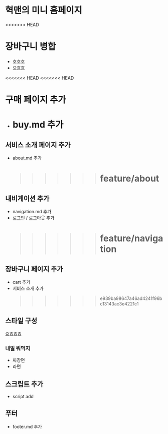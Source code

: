 # 혁맨의 미니 홈페이지

<<<<<<< HEAD

# 장바구니 병합

- 호호호
- 으흐흐

<<<<<<< HEAD
<<<<<<< HEAD

# 구매 페이지 추가

- # buy.md 추가

## 서비스 소개 페이지 추가

- about.md 추가
  > > > > > > > # feature/about

## 내비게이션 추가

- navigation.md 추가
- 로그인 / 로그아웃 추가
  > > > > > > > # feature/navigation

## 장바구니 페이지 추가

- cart 추가
- 서비스 소개 추가
  > > > > > > > e939ba98647a46ad4241f96bc13143ac3e4221c1

## 스타일 구성

으흐흐흐

### 내일 뭐먹지

- 짜장면
- 라면

## 스크립트 추가

- script add

## 푸터

- footer.md 추가
